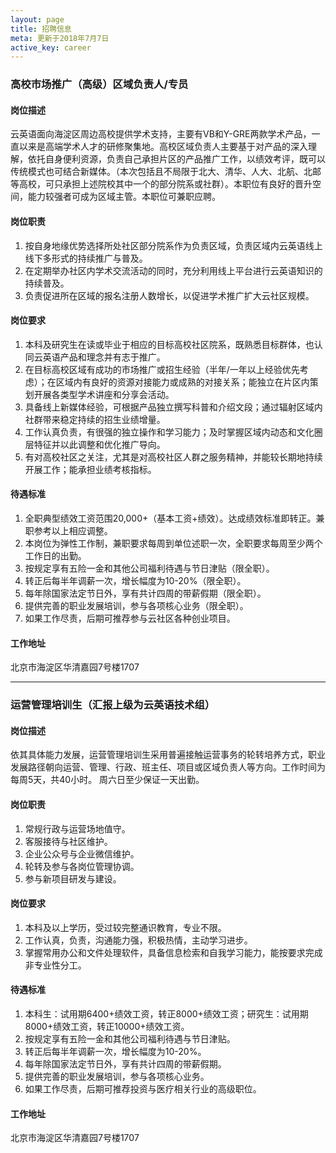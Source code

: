 ```yaml
---
layout: page
title: 招聘信息
meta: 更新于2018年7月7日
active_key: career
---
```


### 高校市场推广（高级）区域负责人/专员

#### 岗位描述
云英语面向海淀区周边高校提供学术支持，主要有VB和Y-GRE两款学术产品，一直以来是高端学术人才的研修聚集地。高校区域负责人主要基于对产品的深入理解，依托自身便利资源，负责自己承担片区的产品推广工作，以绩效考评，既可以传统模式也可结合新媒体。（本次包括且不局限于北大、清华、人大、北航、北邮等高校，可只承担上述院校其中一个的部分院系或社群）。本职位有良好的晋升空间，能力较强者可成为区域主管。本职位可兼职应聘。

#### 岗位职责
1. 按自身地缘优势选择所处社区部分院系作为负责区域，负责区域内云英语线上线下多形式的持续推广与普及。
2. 在定期举办社区内学术交流活动的同时，充分利用线上平台进行云英语知识的持续普及。
3. 负责促进所在区域的报名注册人数增长，以促进学术推广扩大云社区规模。

#### 岗位要求
1. 本科及研究生在读或毕业于相应的目标高校社区院系，既熟悉目标群体，也认同云英语产品和理念并有志于推广。
2. 在目标高校区域有成功的市场推广或招生经验（半年/一年以上经验优先考虑）；在区域内有良好的资源对接能力或成熟的对接关系；能独立在片区内策划开展各类型学术讲座和分享会活动。
3. 具备线上新媒体经验，可根据产品独立撰写科普和介绍文段；通过辐射区域内社群带来稳定持续的招生业绩增量。
4. 工作认真负责，有很强的独立操作和学习能力；及时掌握区域内动态和文化圈层特征并以此调整和优化推广导向。
5. 有对高校社区之关注，尤其是对高校社区人群之服务精神，并能较长期地持续开展工作；能承担业绩考核指标。

#### 待遇标准
1. 全职典型绩效工资范围20,000+（基本工资+绩效）。达成绩效标准即转正。兼职参考以上相应调整。
2. 本岗位为弹性工作制，兼职要求每周到单位述职一次，全职要求每周至少两个工作日的出勤。
2. 按规定享有五险一金和其他公司福利待遇与节日津贴（限全职）。
3. 转正后每半年调薪一次，增长幅度为10-20%（限全职）。
4. 每年除国家法定节日外，享有共计四周的带薪假期（限全职）。
5. 提供完善的职业发展培训，参与各项核心业务（限全职）。
6. 如果工作尽责，后期可推荐参与云社区各种创业项目。

#### 工作地址
北京市海淀区华清嘉园7号楼1707

---

### 运营管理培训生（汇报上级为云英语技术组）

#### 岗位描述
依其具体能力发展，运营管理培训生采用普遍接触运营事务的轮转培养方式，职业发展路径朝向运营、管理、行政、班主任、项目或区域负责人等方向。工作时间为每周5天，共40小时。 周六日至少保证一天出勤。

#### 岗位职责
1. 常规行政与运营场地值守。
2. 客服接待与社区维护。
3. 企业公众号与企业微信维护。
4. 轮转及参与各岗位管理协调。
5. 参与新项目研发与建设。

#### 岗位要求
1. 本科及以上学历，受过较完整通识教育，专业不限。
2. 工作认真，负责，沟通能力强，积极热情，主动学习进步。
3. 掌握常用办公和文件处理软件，具备信息检索和自我学习能力，能按要求完成非专业性分工。

#### 待遇标准
1. 本科生：试用期6400+绩效工资，转正8000+绩效工资；研究生：试用期8000+绩效工资，转正10000+绩效工资。
2. 按规定享有五险一金和其他公司福利待遇与节日津贴。
3. 转正后每半年调薪一次，增长幅度为10-20%。
4. 每年除国家法定节日外，享有共计四周的带薪假期。
5. 提供完善的职业发展培训，参与各项核心业务。
6. 如果工作尽责，后期可推荐投资与医疗相关行业的高级职位。

#### 工作地址
北京市海淀区华清嘉园7号楼1707
